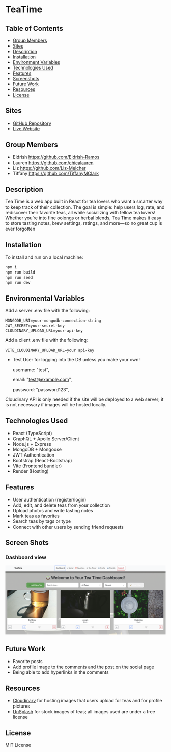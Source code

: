 # TeaTime

## Table of Contents

- [Group Members](#group-members)
- [Sites](#sites)
- [Description](#description)
- [Installation](#installation)
- [Environment Variables](#environmental-variables)
- [Technologies Used](#technologies-used)
- [Features](#features)
- [Screenshots](#screenshots)
- [Future Work](#future-work)
- [Resources](#resources)
- [License](#license)

## Sites

- [GitHub Repository](https://github.com/chicalauren/TeaTime)
- [Live Website](https://teatime-wcue.onrender.com/login)

## Group Members

- Eldrish https://github.com/Eldrish-Ramos
- Lauren https://github.com/chicalauren
- Liz https://github.com/Liz-Melcher
- Tiffany https://github.com/TiffanyMClark

## Description

Tea Time is a web app built in React for tea lovers who want a smarter way to keep track of their collection. The goal is simple: help users log, rate, and rediscover their favorite teas, all while socializing with fellow tea lovers! Whether you’re into fine oolongs or herbal blends, Tea Time makes it easy to store tasting notes, brew settings, ratings, and more—so no great cup is ever forgotten

## Installation

To install and run on a local machine:

```
npm i
npm run build
npm run seed
npm run dev
```

## Environmental Variables

Add a server .env file with the following:

```
MONGODB_URI=your-mongodb-connection-string
JWT_SECRET=your-secret-key
CLOUDINARY_UPLOAD_URL=your-api-key
```

Add a client .env file with the following:

```
VITE_CLOUDINARY_UPLOAD_URL=your api-key
```


- Test User for logging into the DB unless you make your own!

  username: "test",

  email: "test@example.com",

  password: "password123",

Cloudinary API is only needed if the site will be deployed to a web server; it is not necessary if images will be hosted locally.

## Technologies Used

- React (TypeScript)
- GraphQL + Apollo Server/Client
- Node.js + Express
- MongoDB + Mongoose
- JWT Authentication
- Bootstrap (React-Bootstrap)
- Vite (Frontend bundler)
- Render (Hosting)

## Features

- User authentication (register/login)
- Add, edit, and delete teas from your collection
- Upload photos and write tasting notes
- Mark teas as favorites
- Search teas by tags or type
- Connect with other users by sending friend requests

## Screen Shots

### Dashboard view

![Dashboard](client/public/screenshots/dashboard.png)

## Future Work

- Favorite posts
- Add profile image to the comments and the post on the social page
- Being able to add hyperlinks in the comments

## Resources

- [Cloudinary](https://cloudinary.com/) for hosting images that users upload for teas and for profile pictures
- [UnSplash](https://unsplash.com/) for stock images of teas; all images used are under a free license

## License

MIT License
